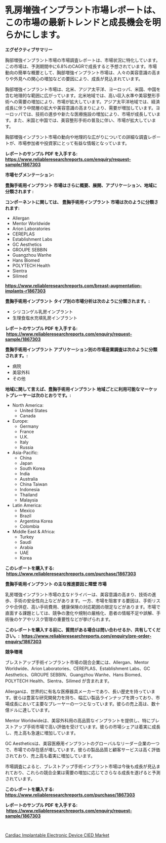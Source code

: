 <p><h1>乳房増強インプラント市場レポートは、この市場の最新トレンドと成長機会を明らかにします。</h1></p><p><strong>エグゼクティブサマリー</strong></p>
<p><p>胸部増強インプラント市場の市場調査レポートは、市場状況に特化しています。この市場は、予測期間中に6.8%のCAGRで成長すると予想されています。市場動向の簡単な概要として、胸部増強インプラント市場は、人々の美容意識の高まりや外見への関心の増加などの要因により、成長が見込まれています。</p><p>胸部増強インプラント市場は、北米、アジア太平洋、ヨーロッパ、米国、中国を含む地理的な範囲に広がっています。北米地域では、高い収入水準や美容整形手術への需要の増加により、市場が拡大しています。アジア太平洋地域では、経済成長に伴う中間層の拡大や美容意識の高まりにより、需要が増加しています。ヨーロッパでは、技術の進歩や新たな医療施設の増加により、市場が成長しています。また、米国と中国では、美容整形手術の普及に伴い、市場が拡大しています。</p><p>胸部増強インプラント市場の動向や地理的な広がりについての詳細な調査レポートが、市場参加者や投資家にとって有益な情報となっています。</p></p>
<p><strong>レポートのサンプル PDF を入手する: <a href="https://www.reliableresearchreports.com/enquiry/request-sample/1867303">https://www.reliableresearchreports.com/enquiry/request-sample/1867303</a></strong></p>
<p><strong>市場セグメンテーション:</strong></p>
<p><strong> 豊胸手術用インプラント 市場はさらに概要、展開、アプリケーション、地域に分類されます :</strong></p>
<p><strong>コンポーネントに関しては、 豊胸手術用インプラント 市場は次のように分類されます: &nbsp;</strong></p>
<p><ul><li>Allergan</li><li>Mentor Worldwide</li><li>Arion Laboratories</li><li>CEREPLAS</li><li>Establishment Labs</li><li>GC Aesthetics</li><li>GROUPE SEBBIN</li><li>Guangzhou Wanhe</li><li>Hans Biomed</li><li>POLYTECH Health</li><li>Sientra</li><li>Silimed</li></ul></p>
<p><strong><a href="https://www.reliableresearchreports.com/breast-augmentation-implants-r1867303">https://www.reliableresearchreports.com/breast-augmentation-implants-r1867303</a></strong></p>
<p><strong> 豊胸手術用インプラント タイプ別の市場分析は次のように分類されます。:</strong></p>
<p><ul><li>シリコンゲル乳房インプラント</li><li>生理食塩水充填乳房インプラント</li></ul></p>
<p><strong>レポートのサンプル PDF を入手する: &nbsp;<a href="https://www.reliableresearchreports.com/enquiry/request-sample/1867303">https://www.reliableresearchreports.com/enquiry/request-sample/1867303</a></strong></p>
<p><strong> 豊胸手術用インプラント アプリケーション別の市場産業調査は次のように分類されます。:</strong></p>
<p><ul><li>病院</li><li>美容外科</li><li>その他</li></ul></p>
<p><strong>地域に関して言えば、豊胸手術用インプラント 地域ごとに利用可能なマーケットプレーヤーは次のとおりです。:</strong></p>
<p><ul>
    <li>
        North America:
        <ul>
            <li>United States</li>
            <li>Canada</li>
        </ul>
    </li>
    <li>
        Europe:
        <ul>
            <li>Germany</li>
            <li>France</li>
            <li>U.K.</li>
            <li>Italy</li>
            <li>Russia</li>
        </ul>
    </li>
    <li>
        Asia-Pacific:
        <ul>
            <li>China</li>
            <li>Japan</li>
            <li>South Korea</li>
            <li>India</li>
            <li>Australia</li>
            <li>China Taiwan</li>
            <li>Indonesia</li>
            <li>Thailand</li>
            <li>Malaysia</li>
        </ul>
    </li>
    <li>
        Latin America:
        <ul>
            <li>Mexico</li>
            <li>Brazil</li>
            <li>Argentina Korea</li>
            <li>Colombia</li>
        </ul>
    </li>
    <li>
        Middle East & Africa:
        <ul>
            <li>Turkey</li>
            <li>Saudi</li>
            <li>Arabia</li>
            <li>UAE</li>
            <li>Korea</li>
        </ul>
    </li>
    </ul></p>
<p><strong>このレポートを購入する: &nbsp;<a href="https://www.reliableresearchreports.com/purchase/1867303">https://www.reliableresearchreports.com/purchase/1867303</a></strong></p>
<p><strong>豊胸手術用インプラント の主な推進要因と障壁 市場</strong></p>
<p><p>乳房増強インプラント市場の主なドライバーは、美容意識の高まり、技術の進歩、手術の安全性向上などがあります。一方、市場を阻害する要因は、手術リスクや合併症、高い手術費用、健康保険の対応範囲の限定などがあります。市場で直面する課題としては、競争の激化や規制の厳格化、患者の情報不足や誤解、手術後のケアやリスク管理の重要性などが挙げられます。</p></p>
<p><strong>このレポートを購入する前に、質問がある場合は問い合わせるか、共有してください。:&nbsp; <a href="https://www.reliableresearchreports.com/enquiry/pre-order-enquiry/1867303">https://www.reliableresearchreports.com/enquiry/pre-order-enquiry/1867303</a></strong></p>
<p><strong>競争環境</strong></p>
<p><p>ブレストアップ手術インプラント市場の競合企業には、Allergan、Mentor Worldwide、Arion Laboratories、CEREPLAS、Establishment Labs、GC Aesthetics、GROUPE SEBBIN、Guangzhou Wanhe、Hans Biomed、POLYTECH Health、Sientra、Silimed が含まれます。</p><p>Allerganは、世界的に有名な医療器具メーカーであり、長い歴史を持っています。彼らは豊富な研究開発力を持ち、幅広い製品ラインナップを誇っており、市場成長において主要なプレーヤーの一つとなっています。彼らの売上高は、数十億ドルに達しています。</p><p>Mentor Worldwideは、美容外科用の高品質なインプラントを提供し、特にブレストアップ手術市場で高い評価を受けています。彼らの市場シェアは着実に成長し、売上高も急速に増加しています。</p><p>GC Aestheticsは、美容医療用インプラントのグローバルなリーダー企業の一つで、市場での存在感が増しています。彼らの製品品質と顧客サービスは高く評価されており、売上高も着実に増加しています。</p><p>市場調査によると、ブレストアップ手術インプラント市場は今後も成長が見込まれており、これらの競合企業は需要の増加に応じてさらなる成長を遂げると予測されています。</p></p>
<p><strong>このレポートを購入する: &nbsp; <a href="https://www.reliableresearchreports.com/purchase/1867303">https://www.reliableresearchreports.com/purchase/1867303</a></strong></p>
<p><strong>レポートのサンプル PDF を入手する: &nbsp;<a href="https://www.reliableresearchreports.com/enquiry/request-sample/1867303">https://www.reliableresearchreports.com/enquiry/request-sample/1867303</a></strong><strong></strong></p>
<p>&nbsp;</p>
<p><p><a href="https://zircon-bluebell-299.notion.site/Analyzing-Cardiac-Implantable-Electronic-Device-CIED-Market-Global-Industry-Perspective-and-Forecas-6a3aa901a5de4d8aa9c28979f7f2296f">Cardiac Implantable Electronic Device CIED Market</a></p></p>
